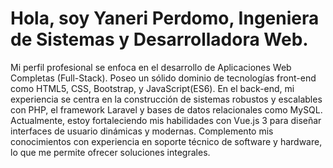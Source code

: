 # Hola, soy Yaneri Perdomo, Ingeniera de Sistemas y Desarrolladora Web.

 Mi perfil profesional se enfoca en el desarrollo de Aplicaciones Web Completas (Full-Stack). Poseo un sólido dominio de tecnologías front-end como HTML5, CSS, Bootstrap, y JavaScript(ES6). En el back-end, mi experiencia se centra en la construcción de sistemas robustos y escalables con PHP, el framework Laravel y bases de datos relacionales como MySQL. Actualmente, estoy fortaleciendo mis habilidades con Vue.js 3 para diseñar interfaces de usuario dinámicas y modernas. Complemento mis conocimientos con experiencia en soporte técnico de software y hardware, lo que me permite ofrecer soluciones integrales. 
